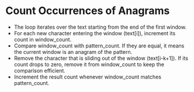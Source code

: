 # Count Occurrences of Anagrams

- The loop iterates over the text starting from the end of the first window.
- For each new character entering the window (text[i]), increment its count in window_count.
- Compare window_count with pattern_count. If they are equal, it means the current window is an anagram of the pattern.
- Remove the character that is sliding out of the window (text[i-k+1]). If its count drops to zero, remove it from window_count to keep the comparison efficient.
- Increment the result count whenever window_count matches pattern_count.
